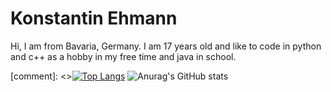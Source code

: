 

# Konstantin Ehmann

Hi, I am from Bavaria, Germany. I am 17 years old and like to code in python and c++ as a hobby in my free time and java in school.

[comment]: <>[![Top Langs](https://github-readme-stats.vercel.app/api/top-langs/?username=Olikonsti&theme=dark)](https://github.com/anuraghazra/github-readme-stats)
![Anurag's GitHub stats](https://github-readme-stats.vercel.app/api?username=Olikonsti&show_icons=true&theme=dark)

